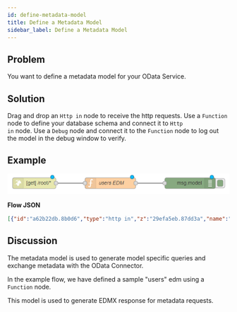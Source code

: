 ```yaml
---
id: define-metadata-model
title: Define a Metadata Model
sidebar_label: Define a Metadata Model
---
```


## Problem

You want to define a metadata model for your OData Service.

## Solution

Drag and drop an <code class="node">Http in</code> node to receive the http requests.
Use a <code class="node">Function</code> node to define your database schema and connect it to <code class="node">Http in</code> node.
Use a <code class="node">Debug</code> node and connect it to the <code class="node">Function</code> node to log out the model in the debug window to verify.

## Example

![](../assets/odata/define-metadata-model.png)

<b>Flow JSON</b>

```json
[{"id":"a62b22db.8b0d6","type":"http in","z":"29efa5eb.87dd3a","name":"","url":"/root/*","method":"get","upload":false,"swaggerDoc":"","x":300,"y":320,"wires":[["cf5f06eb.87b3c8"]]},{"id":"cf5f06eb.87b3c8","type":"function","z":"29efa5eb.87dd3a","name":"users EDM","func":"msg.model = {\n    namespace: \"ignite\",\n    entityTypes: {\n        \"users\": {\n            \"id\": {\"type\": \"Edm.Int32\", \"key\": true},\n            \"name\": {\"type\": \"Edm.String\"},            \n            \"username\": {\"type\": \"Edm.String\"}            \n        }\n    },   \n    entitySets: {\n        \"users\": {\n            entityType: \"ignite.users\"\n        }\n    }\n}\nreturn msg;","outputs":1,"noerr":0,"x":510,"y":320,"wires":[["75495530.2f6adc"]]},{"id":"75495530.2f6adc","type":"debug","z":"29efa5eb.87dd3a","name":"","active":true,"tosidebar":true,"console":false,"tostatus":false,"complete":"model","targetType":"msg","x":730,"y":320,"wires":[]}]
```

## Discussion

The metadata model is used to generate model specific queries and exchange metadata with the OData Connector.

In the example flow, we have defined a sample "users" edm using a <code class="node">Function</code> node.

This model is used to generate EDMX response for metadata requests.